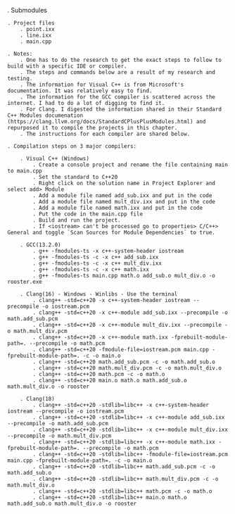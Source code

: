 . Submodules
	
	. Project files
		. point.ixx
		. line.ixx
		. main.cpp

	. Notes: 
		. One has to do the research to get the exact steps to follow to build with a specific IDE or compiler.
		. The steps and commands below are a result of my research and testing.
		. The information for Visual C++ is from Microsoft's documentation. It was relatively easy to find.
		. The information for the GCC compiler is scattered across the internet. I had to do a lot of digging to find it.
		. For Clang. I digested the information shared in their Standard C++ Modules documenation (https://clang.llvm.org/docs/StandardCPlusPlusModules.html) and repurposed it to compile the projects in this chapter.
		. The instructions for each compiler are shared below.
		
	. Compilation steps on 3 major compilers:
	
		. Visual C++ (Windows)
			. Create a console project and rename the file containing main to main.cpp
			. Set the standard to C++20
			. Right click on the solution name in Project Explorer and select add> Module
			. Add a module file named add_sub.ixx and put in the code
			. Add a module file named mult_div.ixx and put in the code
			. Add a module file named math.ixx and put in the code
			. Put the code in the main.cpp file
			. Build and run the project.
			. If <iostream> can't be processed go to properties> C/C++> General and toggle `Scan Sources for Module Dependencies` to true.
			
		. GCC(13.2.0)
		    . g++ -fmodules-ts -x c++-system-header iostream
			. g++ -fmodules-ts -c -x c++ add_sub.ixx
			. g++ -fmodules-ts -c -x c++ mult_div.ixx
			. g++ -fmodules-ts -c -x c++ math.ixx
			. g++ -fmodules-ts main.cpp math.o add_sub.o mult_div.o -o rooster.exe
			
        . Clang(16) - Windows - Winlibs - Use the terminal
            . clang++ -std=c++20 -x c++-system-header iostream --precompile -o iostream.pcm
            . clang++ -std=c++20 -x c++-module add_sub.ixx --precompile -o math.add_sub.pcm
            . clang++ -std=c++20 -x c++-module mult_div.ixx --precompile -o math.mult_div.pcm
            . clang++ -std=c++20 -x c++-module math.ixx -fprebuilt-module-path=. --precompile -o math.pcm
            . clang++ -std=c++20 -fmodule-file=iostream.pcm main.cpp -fprebuilt-module-path=. -c -o main.o
            . clang++ -std=c++20 math.add_sub.pcm -c -o math.add_sub.o
            . clang++ -std=c++20 math.mult_div.pcm -c -o math.mult_div.o
            . clang++ -std=c++20 math.pcm -c -o math.o
            . clang++ -std=c++20 main.o math.o math.add_sub.o math.mult_div.o -o rooster

        . Clang(18)
            . clang++ -std=c++20 -stdlib=libc++ -x c++-system-header iostream --precompile -o iostream.pcm
            . clang++ -std=c++20 -stdlib=libc++ -x c++-module add_sub.ixx --precompile -o math.add_sub.pcm
            . clang++ -std=c++20 -stdlib=libc++ -x c++-module mult_div.ixx --precompile -o math.mult_div.pcm
            . clang++ -std=c++20 -stdlib=libc++ -x c++-module math.ixx -fprebuilt-module-path=. --precompile -o math.pcm
            . clang++ -std=c++20 -stdlib=libc++ -fmodule-file=iostream.pcm main.cpp -fprebuilt-module-path=. -c -o main.o
            . clang++ -std=c++20 -stdlib=libc++ math.add_sub.pcm -c -o math.add_sub.o
            . clang++ -std=c++20 -stdlib=libc++ math.mult_div.pcm -c -o math.mult_div.o
            . clang++ -std=c++20 -stdlib=libc++ math.pcm -c -o math.o
            . clang++ -std=c++20 -stdlib=libc++ main.o math.o math.add_sub.o math.mult_div.o -o rooster